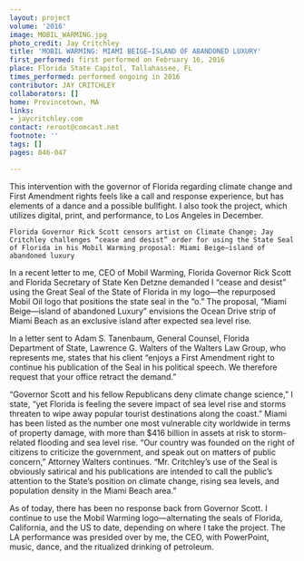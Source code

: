```yaml
---
layout: project
volume: '2016'
image: MOBIL_WARMING.jpg
photo_credit: Jay Critchley
title: 'MOBIL WARMING: MIAMI BEIGE—ISLAND OF ABANDONED LUXURY'
first_performed: first performed on February 16, 2016
place: Florida State Capitol, Tallahassee, FL
times_performed: performed ongoing in 2016
contributor: JAY CRITCHLEY
collaborators: []
home: Provincetown, MA
links:
- jaycritchley.com
contact: reroot@comcast.net
footnote: ''
tags: []
pages: 046-047

---
```


This intervention with the governor of Florida regarding climate change and First Amendment rights feels like a call and response experience, but has elements of a dance and a possible bullfight. I also took the project, which utilizes digital, print, and performance, to Los Angeles in December.

	Florida Governor Rick Scott censors artist on Climate Change; Jay Critchley challenges “cease and desist” order for using the State Seal of Florida in his Mobil Warming proposal: Miami Beige—island of abandoned luxury

In a recent letter to me, CEO of Mobil Warming, Florida Governor Rick Scott and Florida Secretary of State Ken Detzne demanded I “cease and desist” using the Great Seal of the State of Florida in my logo—the repurposed Mobil Oil logo that positions the state seal in the “o.”  The proposal, “Miami Beige—island of abandoned Luxury” envisions the Ocean Drive strip of Miami Beach as an exclusive island after expected sea level rise.

In a letter sent to Adam S. Tanenbaum, General Counsel, Florida Department of State, Lawrence G. Walters of the Walters Law Group, who represents me, states that his client “enjoys a First Amendment right to continue his publication of the Seal in his political speech. We therefore request that your office retract the demand.”

“Governor Scott and his fellow Republicans deny climate change science,” I state, “yet Florida is feeling the severe impact of sea level rise and storms threaten to wipe away popular tourist destinations along the coast.” Miami has been listed as the number one most vulnerable city worldwide in terms of property damage, with more than $416 billion in assets at risk to storm-related flooding and sea level rise. “Our country was founded on the right of citizens to criticize the government, and speak out on matters of public concern,” Attorney Walters continues. “Mr. Critchley’s use of the Seal is obviously satirical and his publications are intended to call the public’s attention to the State’s position on climate change, rising sea levels, and population density in the Miami Beach area.”

As of today, there has been no response back from Governor Scott. I continue to use the Mobil Warming logo—alternating the seals of Florida, California, and the US to date, depending on where I take the project. The LA performance was presided over by me, the CEO, with PowerPoint, music, dance, and the ritualized drinking of petroleum.

